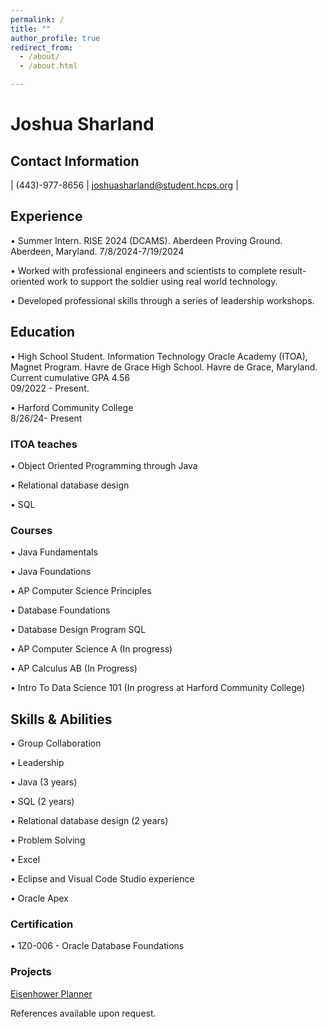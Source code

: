 ```yaml
---
permalink: /
title: ""
author_profile: true
redirect_from: 
  - /about/
  - /about.html

---
```


# Joshua Sharland 

## Contact Information

| (443)-977-8656 |  joshuasharland@student.hcps.org |

## Experience
• Summer Intern. RISE 2024 (DCAMS). Aberdeen Proving Ground. Aberdeen, Maryland. 
7/8/2024-7/19/2024

• Worked with professional engineers and scientists to complete result-oriented work to support the 
  soldier using real world technology.

• Developed professional skills through a series of leadership workshops. 


## Education
• High School Student. Information Technology Oracle Academy (ITOA), Magnet Program. Havre de Grace 
  High School. Havre de Grace, Maryland. Current cumulative GPA 4.56   <br>
  09/2022 - Present.

• Harford Community College
 <br> 8/26/24- Present

### ITOA teaches 
  • Object Oriented Programming through Java
  
  • Relational database design
  
  • SQL

### Courses
• Java Fundamentals

• Java Foundations

• AP Computer Science Principles

• Database Foundations

• Database Design Program SQL

• AP Computer Science A (In progress)

• AP Calculus AB (In Progress)

• Intro To Data Science 101 (In progress at Harford Community College)

## Skills & Abilities
• Group Collaboration

• Leadership

• Java (3 years)

• SQL (2 years)

• Relational database design (2 years)

• Problem Solving

• Excel

• Eclipse and Visual Code Studio experience

• Oracle Apex

### Certification
• 1Z0-006 - Oracle Database Foundations

### Projects
[Eisenhower Planner](https://github.com/JoshSharland/EisenhowerPlanner)

References available upon request.
